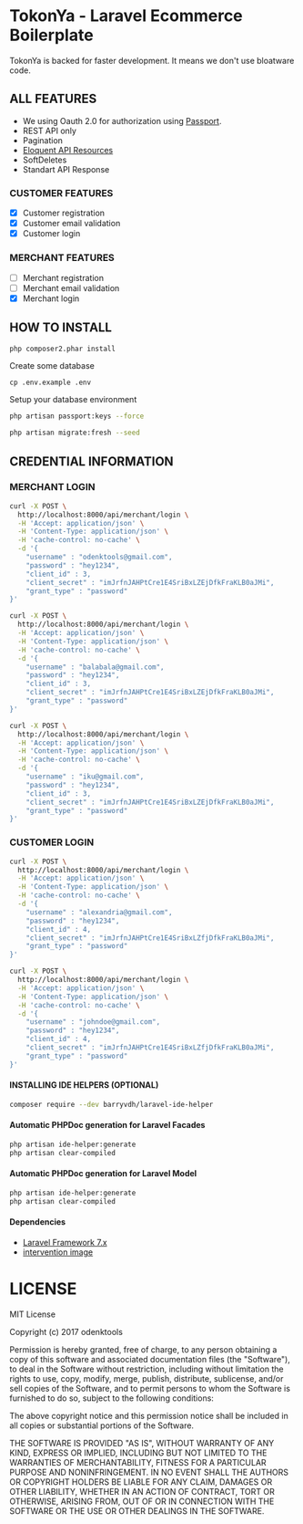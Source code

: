# TokonYa - Laravel Ecommerce Boilerplate

TokonYa is backed for faster development. It means we don't use bloatware code.

## ALL FEATURES

- We using Oauth 2.0 for authorization using [Passport](https://laravel.com/docs/7.x/passport).
- REST API only
- Pagination
- [Eloquent API Resources](https://laravel.com/docs/7.x/eloquent-resources)
- SoftDeletes
- Standart API Response

### CUSTOMER FEATURES

- [x] Customer registration
- [x] Customer email validation
- [x] Customer login

### MERCHANT FEATURES

- [ ] Merchant registration
- [ ] Merchant email validation
- [x] Merchant login

## HOW TO INSTALL

```bash
php composer2.phar install
```

Create some database

```
cp .env.example .env
```

Setup your database environment

```bash
php artisan passport:keys --force
```

```bash
php artisan migrate:fresh --seed
```

## CREDENTIAL INFORMATION

### MERCHANT LOGIN

```bash
curl -X POST \
  http://localhost:8000/api/merchant/login \
  -H 'Accept: application/json' \
  -H 'Content-Type: application/json' \
  -H 'cache-control: no-cache' \
  -d '{
    "username" : "odenktools@gmail.com",
    "password" : "hey1234",
    "client_id" : 3,
    "client_secret" : "imJrfnJAHPtCre1E4SriBxLZEjDfkFraKLB0aJMi",
    "grant_type" : "password"
}'
```

```bash
curl -X POST \
  http://localhost:8000/api/merchant/login \
  -H 'Accept: application/json' \
  -H 'Content-Type: application/json' \
  -H 'cache-control: no-cache' \
  -d '{
    "username" : "balabala@gmail.com",
    "password" : "hey1234",
    "client_id" : 3,
    "client_secret" : "imJrfnJAHPtCre1E4SriBxLZEjDfkFraKLB0aJMi",
    "grant_type" : "password"
}'
```

```bash
curl -X POST \
  http://localhost:8000/api/merchant/login \
  -H 'Accept: application/json' \
  -H 'Content-Type: application/json' \
  -H 'cache-control: no-cache' \
  -d '{
    "username" : "iku@gmail.com",
    "password" : "hey1234",
    "client_id" : 3,
    "client_secret" : "imJrfnJAHPtCre1E4SriBxLZEjDfkFraKLB0aJMi",
    "grant_type" : "password"
}'
```

### CUSTOMER LOGIN

```bash
curl -X POST \
  http://localhost:8000/api/merchant/login \
  -H 'Accept: application/json' \
  -H 'Content-Type: application/json' \
  -H 'cache-control: no-cache' \
  -d '{
    "username" : "alexandria@gmail.com",
    "password" : "hey1234",
    "client_id" : 4,
    "client_secret" : "imJrfnJAHPtCre1E4SriBxLZfjDfkFraKLB0aJMi",
    "grant_type" : "password"
}'
```

```bash
curl -X POST \
  http://localhost:8000/api/merchant/login \
  -H 'Accept: application/json' \
  -H 'Content-Type: application/json' \
  -H 'cache-control: no-cache' \
  -d '{
    "username" : "johndoe@gmail.com",
    "password" : "hey1234",
    "client_id" : 4,
    "client_secret" : "imJrfnJAHPtCre1E4SriBxLZfjDfkFraKLB0aJMi",
    "grant_type" : "password"
}'
```

#### INSTALLING IDE HELPERS (OPTIONAL)

```bash
composer require --dev barryvdh/laravel-ide-helper
```

#### Automatic PHPDoc generation for Laravel Facades

```bash
php artisan ide-helper:generate
php artisan clear-compiled
```

#### Automatic PHPDoc generation for Laravel Model

```bash
php artisan ide-helper:generate
php artisan clear-compiled
```

#### Dependencies

* [Laravel Framework 7.x](https://laravel.com/docs/7.x)
* [intervention image](http://image.intervention.io)

# LICENSE

MIT License

Copyright (c) 2017 odenktools

Permission is hereby granted, free of charge, to any person obtaining a copy
of this software and associated documentation files (the "Software"), to deal
in the Software without restriction, including without limitation the rights
to use, copy, modify, merge, publish, distribute, sublicense, and/or sell
copies of the Software, and to permit persons to whom the Software is
furnished to do so, subject to the following conditions:

The above copyright notice and this permission notice shall be included in all
copies or substantial portions of the Software.

THE SOFTWARE IS PROVIDED "AS IS", WITHOUT WARRANTY OF ANY KIND, EXPRESS OR
IMPLIED, INCLUDING BUT NOT LIMITED TO THE WARRANTIES OF MERCHANTABILITY,
FITNESS FOR A PARTICULAR PURPOSE AND NONINFRINGEMENT. IN NO EVENT SHALL THE
AUTHORS OR COPYRIGHT HOLDERS BE LIABLE FOR ANY CLAIM, DAMAGES OR OTHER
LIABILITY, WHETHER IN AN ACTION OF CONTRACT, TORT OR OTHERWISE, ARISING FROM,
OUT OF OR IN CONNECTION WITH THE SOFTWARE OR THE USE OR OTHER DEALINGS IN THE
SOFTWARE.
